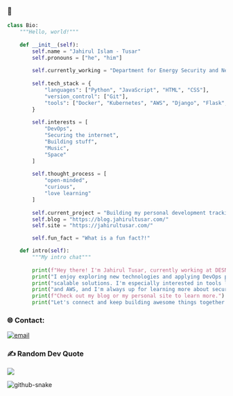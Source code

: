 
### 👋



```python
class Bio:
    """Hello, world!"""
    
    def __init__(self):
        self.name = "Jahirul Islam - Tusar"
        self.pronouns = ["he", "him"]
        
        self.currently_working = "Department for Energy Security and Net Zero"
        
        self.tech_stack = {
            "languages": ["Python", "JavaScript", "HTML", "CSS"],
            "version_control": ["Git"],
            "tools": ["Docker", "Kubernetes", "AWS", "Django", "Flask", "NGINX"]
        }
        
        self.interests = [
            "DevOps",
            "Securing the internet",
            "Building stuff",
            "Music",
            "Space"
        ]
        
        self.thought_process = [
            "open-minded",
            "curious",
            "love learning"
        ]
        
        self.current_project = "Building my personal development tracking dashboard"
        self.blog = "https://blog.jahirultusar.com/"
        self.site = "https://jahirultusar.com/"

        self.fun_fact = "What is a fun fact?!"

    def intro(self):
        """My intro chat"""
        
        print(f"Hey there! I'm Jahirul Tusar, currently working at DESNZ.")
        print("I enjoy exploring new technologies and applying DevOps principles to create reliable,")
        print("scalable solutions. I'm especially interested in tools like Docker, Kubernetes,")
        print("and AWS, and I'm always up for learning more about securing the internet.")
        print(f"Check out my blog or my personal site to learn more.")
        print("Let's connect and keep building awesome things together!")
```


### 🌐 Contact:
[![email](https://img.shields.io/badge/Email-D14836?logo=gmail&logoColor=white)](mailto:contact@jahirultusar.com) 



### ✍️ Random Dev Quote
![](https://quotes-github-readme.vercel.app/api?type=horizontal&theme=radical)


<picture>
  <source media="(prefers-color-scheme: dark)" srcset="https://raw.githubusercontent.com/tobiasmeyhoefer/tobiasmeyhoefer/output/github-snake-dark.svg" />
  <source media="(prefers-color-scheme: light)" srcset="https://raw.githubusercontent.com/tobiasmeyhoefer/tobiasmeyhoefer/output/github-snake.svg" />
  <img alt="github-snake" src="https://raw.githubusercontent.com/tobiasmeyhoefer/tobiasmeyhoefer/output/github-snake.svg" />
</picture>
